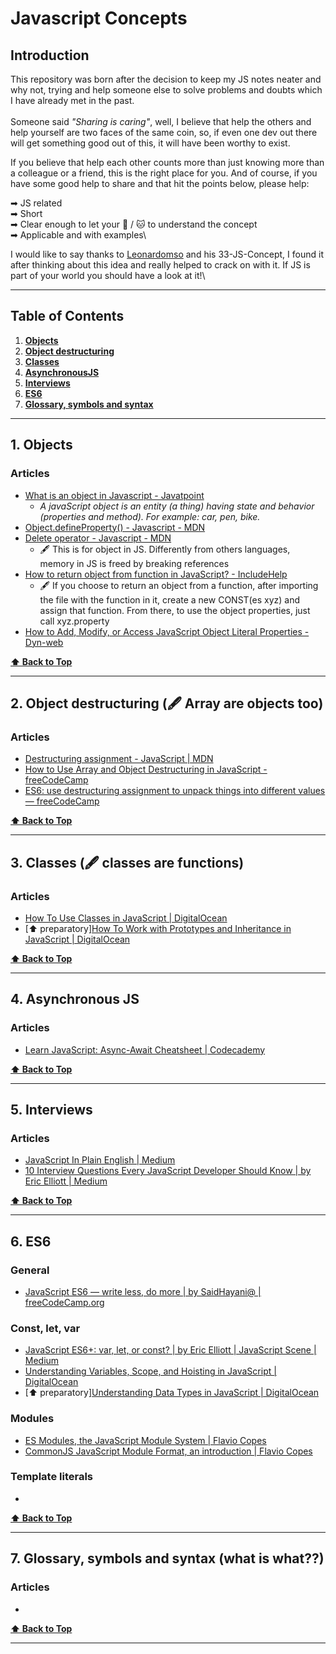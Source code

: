 # Javascript Concepts

## Introduction

This repository was born after the decision to keep my JS notes neater and why not, trying and help someone else to solve problems and doubts which I have already met in the past.\
\
Someone said _"Sharing is caring"_, well, I believe that help the others and help yourself are two faces of the same coin, so, if even one dev out there will get something good out of this, it will have been worthy to exist.

If you believe that help each other counts more than just knowing more than a colleague or a friend, this is the right place for you. And of course, if you have some good help to share and that hit the points below, please help:

➡  JS related\
➡  Short\
➡  Clear enough to let your 🐶 / 🐱 to understand the concept\
➡  Applicable and with examples\


I would like to say thanks to [Leonardomso](https://github.com/leonardomso/33) and his 33-JS-Concept, I found it after thinking about this idea and really helped to crack on with it. If JS is part of your world you should have a look at it!\


***

## Table of Contents

1. [**Objects**](./#1-objects)
2. [**Object destructuring**](./#2-object-destructuring--array-are-objects-too)
3. [**Classes**](./#3-classes--classes-are-functions)
4. [**AsynchronousJS**](./#4-Asynchronous-JS)
5. [**Interviews**](./#5-interviews)
6. [**ES6**](./#6-ES6)
7. [**Glossary, symbols and syntax**](./#7-glossary-symbols-and-syntax-what-is-what)

***

## 1. Objects

### Articles

* [What is an object in Javascript - Javatpoint](https://www.javatpoint.com/javascript-objects)
  * _A javaScript object is an entity (a thing) having state and behavior (properties and method). For example: car, pen, bike._
* [Object.defineProperty() - Javascript - MDN](https://developer.mozilla.org/en-US/docs/Web/JavaScript/Reference/Global\_Objects/Object/defineProperty)
* [Delete operator - Javascript - MDN](https://developer.mozilla.org/en-US/docs/Web/JavaScript/Reference/Operators/delete)
  * 🖋  This is for object in JS. Differently from others languages, memory in JS is freed by breaking references
* [How to return object from function in JavaScript? - IncludeHelp](https://www.includehelp.com/code-snippets/return-object-from-function-in-javascript.aspx)
  * 🖋  If you choose to return an object from a function, after importing the file with the function in it, create a new CONST(es xyz) and assign that function. From there, to use the object properties, just call xyz.property
* [How to Add, Modify, or Access JavaScript Object Literal Properties - Dyn-web](https://www.dyn-web.com/tutorials/object-literal/properties.php)

[**⬆  Back to Top**](./#table-of-contents)

***

## 2. Object destructuring (🖋 Array are objects too)

### Articles

* [Destructuring assignment - JavaScript | MDN](https://developer.mozilla.org/en-US/docs/Web/JavaScript/Reference/Operators/Destructuring\_assignment)
* [How to Use Array and Object Destructuring in JavaScript - freeCodeCamp](https://www.freecodecamp.org/news/array-and-object-destructuring-in-javascript/)
* [ES6: use destructuring assignment to unpack things into different values — freeCodeCamp](https://forum.freecodecamp.org/t/es6-use-destructuring-assignment-to-assign-variables-from-objects-help/223672)

[**⬆  Back to Top**](./#table-of-contents)

***

## 3. Classes (🖋 classes are functions)

### Articles

* [How To Use Classes in JavaScript | DigitalOcean](https://www.digitalocean.com/community/tutorials/understanding-classes-in-javascript)
* \[⬆  preparatory][How To Work with Prototypes and Inheritance in JavaScript | DigitalOcean](https://www.digitalocean.com/community/tutorials/understanding-prototypes-and-inheritance-in-javascript)

[**⬆  Back to Top**](./#table-of-contents)

***

## 4. Asynchronous JS

### Articles

* [Learn JavaScript: Async-Await Cheatsheet | Codecademy](https://www.codecademy.com/learn/introduction-to-javascript/modules/asynch-js/cheatsheet)

[**⬆  Back to Top**](./#table-of-contents)

***

## 5. Interviews

### Articles

* [JavaScript In Plain English | Medium](https://medium.com/javascript-in-plain-english/a-javascript-cheatsheet-you-need-in-2020-d81b3dd89e09)
* [10 Interview Questions Every JavaScript Developer Should Know | by Eric Elliott | Medium](https://medium.com/javascript-scene/10-interview-questions-every-javascript-developer-should-know-6fa6bdf5ad95)

[**⬆  Back to Top**](./#table-of-contents)

***

## 6. ES6

### General

* [JavaScript ES6 — write less, do more | by SaidHayani@ | freeCodeCamp.org](https://medium.com/free-code-camp/write-less-do-more-with-javascript-es6-5fd4a8e50ee2)

### Const, let, var

* [JavaScript ES6+: var, let, or const? | by Eric Elliott | JavaScript Scene | Medium](https://medium.com/javascript-scene/javascript-es6-var-let-or-const-ba58b8dcde75)
* [Understanding Variables, Scope, and Hoisting in JavaScript | DigitalOcean](https://www.digitalocean.com/community/tutorials/understanding-variables-scope-hoisting-in-javascript#difference-between-var,-let,-and-const)
* \[⬆  preparatory][Understanding Data Types in JavaScript | DigitalOcean](https://www.digitalocean.com/community/tutorials/understanding-data-types-in-javascript)

### Modules

* [ES Modules, the JavaScript Module System | Flavio Copes](https://flaviocopes.com/es-modules/)
* [CommonJS JavaScript Module Format, an introduction | Flavio Copes](https://flaviocopes.com/commonjs/)

### Template literals

*

[**⬆  Back to Top**](./#table-of-contents)

***

## 7. Glossary, symbols and syntax (what is what??)

### Articles

*

[**⬆  Back to Top**](./#table-of-contents)

***
